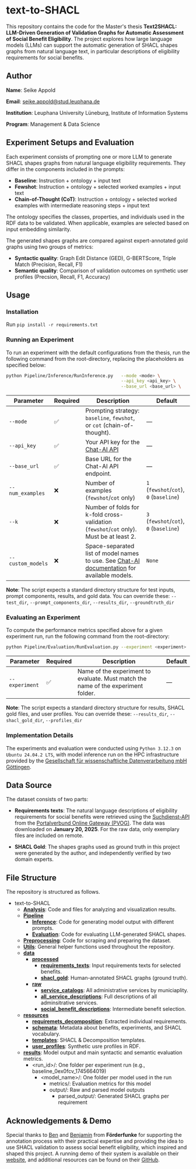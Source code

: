 # text-to-SHACL

This repository contains the code for the Master's thesis **Text2SHACL: LLM-Driven Generation of Validation Graphs for Automatic Assessment of Social Benefit Eligibility**. The project explores how large language models (LLMs) can support the automatic generation of SHACL shapes graphs from natural language text, in particular descriptions of eligibility requirements for social benefits.

## Author

**Name**: Seike Appold

**Email**: seike.appold@stud.leuphana.de

**Institution**: Leuphana University Lüneburg, Institute of Information Systems

**Program**: Management & Data Science

## Experiment Setups and Evaluation

Each experiment consists of prompting one or more LLM to generate SHACL shapes graphs from natural language eligibility requirements. They differ in the components included in the prompts:
- **Baseline**: Instruction + ontology + input text
- **Fewshot**: Instruction + ontology + selected worked examples + input text
- **Chain-of-Thought (CoT)**: Instruction + ontology + selected worked examples with intermediate reasoning steps + input text

The ontology specifies the classes, properties, and individuals used in the RDF data to be validated. When applicable, examples are selected based on input embedding similarity.

The generated shapes graphs are compared against expert-annotated gold graphs using two groups of metrics:
- **Syntactic quality**: Graph Edit Distance (GED), G-BERTScore, Triple Match (Precision, Recall, F1)
- **Semantic quality**: Comparison of validation outcomes on synthetic user profiles (Precsion, Recall, F1, Accuracy)

## Usage

### Installation

Run `pip install -r requirements.txt`

### Running an Experiment

To run an experiment with the default configurations from the thesis, run the following command from the root-directory, replacing the placeholders as specified below:

```bash
python Pipeline/Inference/RunInference.py   --mode <mode> \
                                            --api_key <api_key> \
                                            --base_url <base_url> \
```

| Parameter                 | Required | Description                                                                                        | Default                             |
| ------------------------- | -------- | -------------------------------------------------------------------------------------------------- | ----------------------------------- |
| `--mode`                  | ✅        | Prompting strategy: `baseline`, `fewshot`, or `cot` (chain-of-thought).                            | —                                   |
| `--api_key`               | ✅        | Your API key for the [Chat-AI API](https://docs.hpc.gwdg.de/services/saia/index.html#api-request) | —                                   |
| `--base_url`              | ✅        | Base URL for the Chat-AI API endpoint.                                                             | —                                   |
| `--num_examples`          | ❌        | Number of examples (`fewshot`/`cot` only)                       | `1` (`fewshot`/`cot`), `0` (`baseline`)                                 |
| `--k`                     | ❌        | Number of folds for k-fold cross-validation (`fewshot`/`cot` only). Must be at least 2.            | `3` (`fewshot`/`cot`), `0` (`baseline`)                                 |
| `--custom_models`         | ❌        | Space-separated list of model names to use. See [Chat-AI documentation](https://docs.hpc.gwdg.de/services/chat-ai/models/index.html) for available models.   | `None`                              |

**Note**: The script expects a standard directory structure for test inputs, prompt components, results, and gold data. You can override these: `--test_dir`, `--prompt_components_dir`, `--results_dir`, `--groundtruth_dir`

### Evaluating an Experiment

To compute the performance metrics specified above for a given experiment run, run the following command from the root-directory:
```bash
python Pipeline/Evaluation/RunEvaluation.py --experiment <experiment>
```

| Parameter                 | Required | Description                                                                                        | Default                             |
| ------------------------- | -------- | -------------------------------------------------------------------------------------------------- | ----------------------------------- |
| `--experiment`                  | ✅        | Name of the experiment to evaluate. Must match the name of the experiment folder.                           | —

**Note**: The script expects a standard directory structure for results, SHACL gold files, and user profiles. You can override these: `--results_dir`, `--shacl_gold_dir`, `--profiles_dir`

### Implementation Details

The experiments and evaluation were conducted using `Python 3.12.3` on `Ubuntu 24.04.2 LTS`, with model inference run on the HPC infrastructure provided by the [Gesellschaft für wissenschaftliche Datenverarbeitung mbH Göttingen](https://docs.hpc.gwdg.de/services/chat-ai/).

## Data Source

The dataset consists of two parts:

- **Requirements texts**: The natural language descriptions of eligibility requirements for social benefits were retrieved using the [Suchdienst-API](https://anbindung.pvog.cloud-bdc.dataport.de/api/suchdienst) from the [Portalverbund Online Gateway (PVOG)](https://anbindung.pvog.cloud-bdc.dataport.de/about-us). The data was downloaded on **January 20, 2025**. For the raw data, only exemplary files are included on remote.

- **SHACL Gold**: The shapes graphs used as ground truth in this project were generated by the author, and independently verified by two domain experts.

## File Structure

The repository is structured as follows.

- text-to-SHACL
    - **[Analysis](Analysis)**: Code and files for analyzing and visualization results.
    - **[Pipeline](Pipeline)**
        - **[Inference](Pipeline/Inference)**: Code for generating model output with different prompts.
        - **[Evaluation](Pipeline/Evaluation)**: Code for evaluating LLM-generated SHACL shapes.
    - **[Preprocessing](Preprocessing)**: Code for scraping and preparing the dataset.
    - **[Utils](Utils)**: General helper functions used throughout the repository.
    - **[data](data)**
        - **[processed](data/processed)**
            - **[requirements_texts](data/processed/shacl_gold)**: Input requirements texts for selected benefits.
            - **[shacl_gold](data/processed/requirements_texts)**: Human-annotated SHACL graphs (ground truth).
        - **[raw](data/raw)**
            - **[service_catalogs](data/raw/service_catalogs)**: All administrative services by municiaplity.
            - **[all_service_descriptions](data/raw/service_descriptions)**: Full descriptions of all adminsitrative services.
            - **[social_benefit_descriptions](data/raw/social_benefit_descriptions)**: Intermediate benefit selection.
    - **[resources](resources)**
        - **[requiremets_decomposition](resources/requirements_decomposition)**: Extracted individual requirements.
        - **[schemata](resources/schemata)**: Metadata about benefits, experiments, and SHACL vocabulary.
        - **[templates](resources/templates)**: SHACL & Decomposition templates.
        - **[user_profiles](resources/user_profiles)**: Synthetic usre profiles in RDF.
    - **[results](results)**: Model output and main syntactic and semantic evaluation metrics.
         - <run_id>/: One folder per experiment run (e.g., baseline_0ex0fcv_1745664019)
            - <model_name>/: One folder per model used in the run
                - metrics/: Evaluation metrics for this model
                - output/: Raw and parsed model outputs
                    - parsed_output/: Generated SHACL graphs per requirement


## Acknowledgements & Demo

Special thanks to [Ben](https://github.com/wbglaeser) and [Benjamin](github.com/benjaminaaron) from **Förderfunke** for supporting the annotation process with their practical expertise and providing the idea to use SHACL validation to assess social benefit eligibility, which inspired and shaped this project. A running demo of their system is available on their [website](https://foerderfunke.org/), and additional resources can be found on their [GitHub](https://github.com/Citizen-Knowledge-Graph).